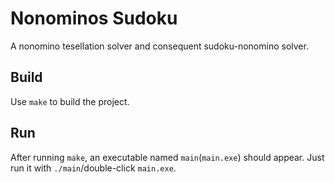 # Nonominos Sudoku

A nonomino tesellation solver and consequent sudoku-nonomino solver.

## Build

Use `make` to build the project.

## Run

After running `make`, an executable named `main`(`main.exe`) should appear. Just run
it with `./main`/double-click `main.exe`.
